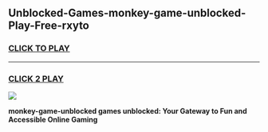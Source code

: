 
## Unblocked-Games-monkey-game-unblocked-Play-Free-rxyto
<h3>
<a href="https://premium76.site?title=monkey-game-unblocked&ref=15A">CLICK TO PLAY</a></h3>
<hr>

<h3>
<a href="https://premium76.site?title=monkey-game-unblocked&ref=15A">CLICK 2 PLAY</a>
  
</h3>

<a href="https://premium76.site?title=monkey-game-unblocked&ref=15A"><img src="https://clearcache.store/games.png"></a>


**monkey-game-unblocked games unblocked: Your Gateway to Fun and Accessible Online Gaming**
